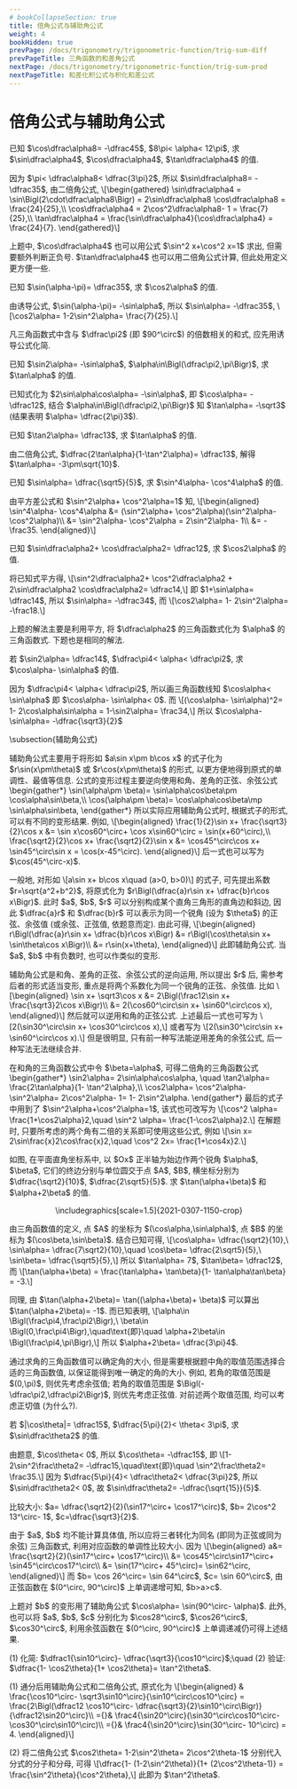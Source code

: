 ```yaml
---
# bookCollapseSection: true
title: 倍角公式与辅助角公式
weight: 4
bookHidden: true
prevPage: /docs/trigonometry/trigonometric-function/trig-sum-diff
prevPageTitle: 三角函数的和差角公式
nextPage: /docs/trigonometry/trigonometric-function/trig-sum-prod
nextPageTitle: 和差化积公式与积化和差公式
---
```


# 倍角公式与辅助角公式

<myexample>
<p>已知 $\cos\dfrac\alpha8= -\dfrac45$, $8\pi< \alpha< 12\pi$, 求 $\sin\dfrac\alpha4$, $\cos\dfrac\alpha4$, $\tan\dfrac\alpha4$ 的值.
</p>
</myexample>
<mysolution>
    <p>因为 $\pi< \dfrac\alpha8< \dfrac{3\pi}2$, 所以  $\sin\dfrac\alpha8= -\dfrac35$, 由二倍角公式,
    \[\begin{gathered}
        \sin\dfrac\alpha4
        = \sin\Bigl(2\cdot\dfrac\alpha8\Bigr)
        = 2\sin\dfrac\alpha8 \cos\dfrac\alpha8
        = \frac{24}{25},\\
        \cos\dfrac\alpha4
        = 2\cos^2\dfrac\alpha8- 1
        = \frac{7}{25},\\
        \tan\dfrac\alpha4
        = \frac{\sin\dfrac\alpha4}{\cos\dfrac\alpha4}
        = \frac{24}{7}.
    \end{gathered}\]
</p>
</mysolution>
<myremark>
    <p>上题中, $\cos\dfrac\alpha4$ 也可以用公式 $\sin^2 x+\cos^2 x=1$ 求出, 但需要额外判断正负号. $\tan\dfrac\alpha4$ 也可以用二倍角公式计算, 但此处用定义更方便一些.
</p>
</myremark>
</p>
<p><myexample>
<p>已知 $\sin(\alpha-\pi)= \dfrac35$, 求 $\cos2\alpha$ 的值.
</p>
</myexample>
<mysolution>
    <p>由诱导公式, $\sin(\alpha-\pi)= -\sin\alpha$, 所以  $\sin\alpha= -\dfrac35$,
    \[\cos2\alpha= 1-2\sin^2\alpha= \frac{7}{25}.\]
</p>
</mysolution>
<myremark>
    <p>凡三角函数式中含与 $\dfrac\pi2$ (即 $90^\circ$) 的倍数相关的和式, 应先用诱导公式化简.
</p>
</myremark>
</p>
<p><myexample>
<p>已知 $\sin2\alpha= -\sin\alpha$, $\alpha\in\Bigl(\dfrac\pi2,\pi\Bigr)$, 求 $\tan\alpha$ 的值.
</p>
</myexample>
<mysolution>
    <p>已知式化为 $2\sin\alpha\cos\alpha= -\sin\alpha$, 即 $\cos\alpha= -\dfrac12$, 结合 $\alpha\in\Bigl(\dfrac\pi2,\pi\Bigr)$ 知 $\tan\alpha= -\sqrt3$ (结果表明 $\alpha= \dfrac{2\pi}3$).
</p>
</mysolution>
</p>
<p><myexample>
<p>已知 $\tan2\alpha= \dfrac13$, 求 $\tan\alpha$ 的值.
</p>
</myexample>
<mysolution>
    <p>由二倍角公式, $\dfrac{2\tan\alpha}{1-\tan^2\alpha}= \dfrac13$, 解得 $\tan\alpha= -3\pm\sqrt{10}$.
</p>
</mysolution>

<myexample>
<p>已知 $\sin\alpha= \dfrac{\sqrt5}{5}$, 求 $\sin^4\alpha- \cos^4\alpha$ 的值.
</p>
</myexample>
<mysolution>
    <p>由平方差公式和 $\sin^2\alpha+ \cos^2\alpha=1$ 知,
    \[\begin{aligned}
        \sin^4\alpha- \cos^4\alpha
        &= (\sin^2\alpha+ \cos^2\alpha)(\sin^2\alpha- \cos^2\alpha)\\
        &= \sin^2\alpha- \cos^2\alpha
         = 2\sin^2\alpha- 1\\
        &= -\frac35.
    \end{aligned}\]
</p>
</mysolution>
</p>
<p><myexample>
<p>已知 $\sin\dfrac\alpha2+ \cos\dfrac\alpha2= \dfrac12$, 求 $\cos2\alpha$ 的值.
</p>
</myexample>
<mysolution>
    <p>将已知式平方得,
    \[\sin^2\dfrac\alpha2+ \cos^2\dfrac\alpha2
        + 2\sin\dfrac\alpha2 \cos\dfrac\alpha2= \dfrac14,\]
    即 $1+\sin\alpha= \dfrac14$, 所以 $\sin\alpha= -\dfrac34$, 而
    \[\cos2\alpha= 1- 2\sin^2\alpha= -\frac18.\]
</p>
</mysolution>
<myremark>
    <p>上题的解法主要是利用平方, 将 $\dfrac\alpha2$ 的三角函数式化为 $\alpha$ 的三角函数式. 下题也是相同的解法.
</p>
</myremark>
</p>
<p><myexample>
<p>若 $\sin2\alpha= \dfrac14$, $\dfrac\pi4< \alpha< \dfrac\pi2$, 求 $\cos\alpha- \sin\alpha$ 的值.
</p>
</myexample>
<mysolution>
    <p>因为 $\dfrac\pi4< \alpha< \dfrac\pi2$, 所以画三角函数线知 $\cos\alpha< \sin\alpha$ 即 $\cos\alpha- \sin\alpha< 0$. 而
    \[(\cos\alpha- \sin\alpha)^2= 1- 2\cos\alpha\sin\alpha
        = 1-\sin2\alpha= \frac34,\]
    所以 $\cos\alpha- \sin\alpha= -\dfrac{\sqrt3}{2}$
</p>
</mysolution>
</p>
<p>\subsection{辅助角公式}
</p>
<p>辅助角公式主要用于将形如 $a\sin x\pm b\cos x$ 的式子化为 $r\sin(x\pm\theta)$ 或 $r\cos(x\pm\theta)$ 的形式, 以更方便地得到原式的单调性、最值等信息. 公式的变形过程主要逆向使用和角、差角的正弦、余弦公式
\begin{gather*}
    \sin(\alpha\pm \beta)= \sin\alpha\cos\beta\pm \cos\alpha\sin\beta,\\
    \cos(\alpha\pm \beta)= \cos\alpha\cos\beta\mp \sin\alpha\sin\beta,
\end{gather*}
所以实际应用辅助角公式时, 根据式子的形式, 可以有不同的变形结果. 例如, 
\[\begin{aligned}
    \frac{1}{2}\sin x+ \frac{\sqrt3}{2}\cos x
    &= \sin x\cos60^\circ+ \cos x\sin60^\circ
     = \sin(x+60^\circ),\\
    \frac{\sqrt2}{2}\cos x+ \frac{\sqrt2}{2}\sin x
    &= \cos45^\circ\cos x+ \sin45^\circ\sin x
     = \cos(x-45^\circ).
\end{aligned}\]
后一式也可以写为 $\cos(45^\circ-x)$.
</p>
<p>一般地, 对形如 
\[a\sin x+ b\cos x\quad (a>0, b>0)\]
的式子, 可先提出系数 $r=\sqrt{a^2+b^2}$, 将原式化为 $r\Bigl(\dfrac{a}r\sin x+ \dfrac{b}r\cos x\Bigr)$. 此时 $a$, $b$, $r$ 可以分别构成某个直角三角形的直角边和斜边, 因此 $\dfrac{a}r$ 和 $\dfrac{b}r$ 可以表示为同一个锐角 (设为 $\theta$) 的正弦、余弦值 (或余弦、正弦值, 依题意而定). 由此可得,
\[\begin{aligned}
    r\Bigl(\dfrac{a}r\sin x+ \dfrac{b}r\cos x\Bigr)
    &= r\Bigl(\cos\theta\sin x+ \sin\theta\cos x\Bigr)\\
    &= r\sin(x+\theta),
\end{aligned}\]
此即辅助角公式. 当 $a$, $b$ 中有负数时, 也可以作类似的变形.
</p>
<p>辅助角公式是和角、差角的正弦、余弦公式的逆向运用, 所以提出 $r$ 后, 需参考后者的形式适当变形, 重点是将两个系数化为同一个锐角的正弦、余弦值. 比如
\[\begin{aligned}
    \sin x+ \sqrt3\cos x
    &= 2\Bigl(\frac12\sin x+ \frac{\sqrt3}2\cos x\Bigr)\\
    &= 2(\cos60^\circ\sin x+ \sin60^\circ\cos x),
\end{aligned}\]
然后就可以逆用和角的正弦公式. 上述最后一式也可写为
\[2(\sin30^\circ\sin x+ \cos30^\circ\cos x),\]
或者写为
\[2(\sin30^\circ\sin x+ \sin60^\circ\cos x).\]
但是很明显, 只有前一种写法能逆用差角的余弦公式, 后一种写法无法继续合并.
</p>

<p>在和角的三角函数公式中令 $\beta=\alpha$, 可得二倍角的三角函数公式
\begin{gather*}
    \sin2\alpha= 2\sin\alpha\cos\alpha, \quad
    \tan2\alpha= \frac{2\tan\alpha}{1- \tan^2\alpha},\\
    \cos2\alpha= \cos^2\alpha- \sin^2\alpha= 2\cos^2\alpha- 1= 1- 2\sin^2\alpha.
\end{gather*}
最后的式子中用到了 $\sin^2\alpha+\cos^2\alpha=1$, 该式也可改写为
\[\cos^2 \alpha= \frac{1+\cos2\alpha}2,\quad 
    \sin^2 \alpha= \frac{1-\cos2\alpha}2.\]
在解题时, 只要所考虑的两个角有二倍的关系即可使用这些公式, 例如
\[\sin x= 2\sin\frac{x}2\cos\frac{x}2,\quad
    \cos^2 2x= \frac{1+\cos4x}2.\]
</p>

<myexample>
<p>如图, 在平面直角坐标系中, 以 $Ox$ 正半轴为始边作两个锐角 $\alpha$, $\beta$, 它们的终边分别与单位圆交于点 $A$, $B$, 横坐标分别为 $\dfrac{\sqrt2}{10}$, $\dfrac{2\sqrt5}{5}$. 求 $\tan(\alpha+\beta)$ 和 $\alpha+2\beta$ 的值.
</p>
<p><center>
        \includegraphics[scale=1.5]{2021-0307-1150-crop}
    </center>
</p>
</myexample>
<mysolution>
    <p>由三角函数值的定义, 点 $A$ 的坐标为 $(\cos\alpha,\sin\alpha)$, 点 $B$ 的坐标为 $(\cos\beta,\sin\beta)$. 结合已知可得,
    \[\cos\alpha= \dfrac{\sqrt2}{10},\ 
        \sin\alpha= \dfrac{7\sqrt2}{10},\quad
    \cos\beta= \dfrac{2\sqrt5}{5},\ 
        \sin\beta= \dfrac{\sqrt5}{5},\]
    所以 $\tan\alpha= 7$, $\tan\beta= \dfrac12$, 而
    \[\tan(\alpha+\beta)
        = \frac{\tan\alpha+ \tan\beta}{1- \tan\alpha\tan\beta}
        = -3.\]
</p>
<p>同理, 由 $\tan(\alpha+2\beta)= \tan((\alpha+\beta)+ \beta)$ 可以算出 $\tan(\alpha+2\beta)= -1$. 而已知表明,
    \[\alpha\in \Bigl(\frac\pi4,\frac\pi2\Bigr),\ 
        \beta\in \Bigl(0,\frac\pi4\Bigr),\quad\text{即}\quad 
    \alpha+2\beta\in \Bigl(\frac\pi4,\pi\Bigr),\]
    所以 $\alpha+2\beta= \dfrac{3\pi}4$.
</p>
</mysolution>
<myremark>
    <p>通过求角的三角函数值可以确定角的大小, 但是需要根据题中角的取值范围选择合适的三角函数值, 以保证能得到唯一确定的角的大小. 例如, 若角的取值范围是 $(0,\pi)$, 则优先考虑余弦值; 若角的取值范围是 $\Bigl(-\dfrac\pi2,\dfrac\pi2\Bigr)$, 则优先考虑正弦值. 对前述两个取值范围, 均可以考虑正切值 (为什么?).
</p>
</myremark>

<myexample>
<p>若 $|\cos\theta|= \dfrac15$, $\dfrac{5\pi}{2}< \theta< 3\pi$, 求 $\sin\dfrac\theta2$ 的值.
</p>
</myexample>
<mysolution>
    <p>由题意, $\cos\theta< 0$, 所以 $\cos\theta= -\dfrac15$, 即
    \[1- 2\sin^2\frac\theta2= -\dfrac15,\quad\text{即}\quad
        \sin^2\frac\theta2= \frac35.\]
    因为 $\dfrac{5\pi}{4}< \dfrac\theta2< \dfrac{3\pi}2$, 所以 $\sin\dfrac\theta2< 0$, 故 $\sin\dfrac\theta2= -\dfrac{\sqrt{15}}{5}$.
</p>
</mysolution>
</p>
<p><myexample>
<p>比较大小: $a= \dfrac{\sqrt2}{2}(\sin17^\circ+ \cos17^\circ)$, $b= 2\cos^2 13^\circ- 1$, $c=\dfrac{\sqrt3}{2}$.
</p>
</myexample>
<mysolution>
    <p>由于 $a$, $b$ 均不能计算具体值, 所以应将三者转化为同名 (即同为正弦或同为余弦) 三角函数式, 利用对应函数的单调性比较大小. 因为
    \[\begin{aligned}
        a&= \frac{\sqrt2}{2}(\sin17^\circ+ \cos17^\circ)\\
        &= \cos45^\circ\sin17^\circ+ \sin45^\circ\cos17^\circ\\
        &= \sin(17^\circ+ 45^\circ)= \sin62^\circ,
    \end{aligned}\]
    而 $b= \cos 26^\circ= \sin 64^\circ$, $c= \sin 60^\circ$, 由正弦函数在 $(0^\circ, 90^\circ)$ 上单调递增可知, $b>a>c$.
</p>
</mysolution>
<myremark>
    <p>上题对 $b$ 的变形用了辅助角公式 $\cos\alpha= \sin(90^\circ- \alpha)$. 此外, 也可以将 $a$, $b$, $c$ 分别化为 $\cos28^\circ$, $\cos26^\circ$, $\cos30^\circ$, 利用余弦函数在 $(0^\circ, 90^\circ)$ 上单调递减仍可得上述结果.
</p>
</myremark>

<myexample>
<p>(1) 化简: $\dfrac1{\sin10^\circ}- \dfrac{\sqrt3}{\cos10^\circ}$;\quad
    (2) 验证: $\dfrac{1- \cos2\theta}{1+ \cos2\theta}= \tan^2\theta$.
</p>
</myexample>
<mysolution>
    <p>(1) 通分后用辅助角公式和二倍角公式, 原式化为
    \[\begin{aligned}
        & \frac{\cos10^\circ- \sqrt3\sin10^\circ}{\sin10^\circ\cos10^\circ}
        = \frac{2\Bigl(\dfrac12 \cos10^\circ- \dfrac{\sqrt3}{2}\sin10^\circ\Bigr)}{\dfrac12\sin20^\circ}\\
        ={}& \frac4{\sin20^\circ}(\sin30^\circ\cos10^\circ- \cos30^\circ\sin10^\circ)\\
        ={}& \frac4{\sin20^\circ}\sin(30^\circ- 10^\circ)
         = 4.
    \end{aligned}\]
</p>
<p>(2) 将二倍角公式 $\cos2\theta= 1-2\sin^2\theta= 2\cos^2\theta-1$ 分别代入分式的分子和分母, 可得
    \[\dfrac{1- (1-2\sin^2\theta)}{1+ (2\cos^2\theta-1)}
        = \frac{\sin^2\theta}{\cos^2\theta},\]
    此即为 $\tan^2\theta$.
</p>
</mysolution>


